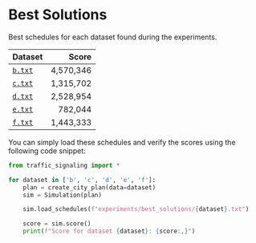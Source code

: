 # Best Solutions

Best schedules for each dataset found during the experiments.

| Dataset | Score |
| ------- | ----: |
| [`b.txt`](./b.txt) | 4,570,346 |
| [`c.txt`](./c.txt) | 1,315,702 |
| [`d.txt`](./d.txt) | 2,528,954 |
| [`e.txt`](./e.txt) | 782,044 |
| [`f.txt`](./f.txt) | 1,443,333 |

You can simply load these schedules and verify the scores using the following code snippet:

```python
from traffic_signaling import *

for dataset in ['b', 'c', 'd', 'e', 'f']:
    plan = create_city_plan(data=dataset)
    sim = Simulation(plan)

    sim.load_schedules(f"experiments/best_solutions/{dataset}.txt")

    score = sim.score()
    print(f"Score for dataset {dataset}: {score:,}")
```
